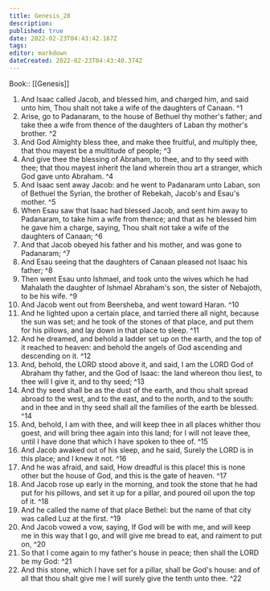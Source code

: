 ```yaml
---
title: Genesis_28
description: 
published: true
date: 2022-02-23T04:43:42.167Z
tags: 
editor: markdown
dateCreated: 2022-02-23T04:43:40.374Z
---
```


 Book:: [[Genesis]]
 1. And Isaac called Jacob, and blessed him, and charged him, and said unto him, Thou shalt not take a wife of the daughters of Canaan. ^1
 2. Arise, go to Padanaram, to the house of Bethuel thy mother's father; and take thee a wife from thence of the daughters of Laban thy mother's brother. ^2
 3. And God Almighty bless thee, and make thee fruitful, and multiply thee, that thou mayest be a multitude of people; ^3
 4. And give thee the blessing of Abraham, to thee, and to thy seed with thee; that thou mayest inherit the land wherein thou art a stranger, which God gave unto Abraham. ^4
 5. And Isaac sent away Jacob: and he went to Padanaram unto Laban, son of Bethuel the Syrian, the brother of Rebekah, Jacob's and Esau's mother. ^5
 6. When Esau saw that Isaac had blessed Jacob, and sent him away to Padanaram, to take him a wife from thence; and that as he blessed him he gave him a charge, saying, Thou shalt not take a wife of the daughters of Canaan; ^6
 7. And that Jacob obeyed his father and his mother, and was gone to Padanaram; ^7
 8. And Esau seeing that the daughters of Canaan pleased not Isaac his father; ^8
 9. Then went Esau unto Ishmael, and took unto the wives which he had Mahalath the daughter of Ishmael Abraham's son, the sister of Nebajoth, to be his wife. ^9
 10. And Jacob went out from Beersheba, and went toward Haran. ^10
 11. And he lighted upon a certain place, and tarried there all night, because the sun was set; and he took of the stones of that place, and put them for his pillows, and lay down in that place to sleep. ^11
 12. And he dreamed, and behold a ladder set up on the earth, and the top of it reached to heaven: and behold the angels of God ascending and descending on it. ^12
 13. And, behold, the LORD stood above it, and said, I am the LORD God of Abraham thy father, and the God of Isaac: the land whereon thou liest, to thee will I give it, and to thy seed; ^13
 14. And thy seed shall be as the dust of the earth, and thou shalt spread abroad to the west, and to the east, and to the north, and to the south: and in thee and in thy seed shall all the families of the earth be blessed. ^14
 15. And, behold, I am with thee, and will keep thee in all places whither thou goest, and will bring thee again into this land; for I will not leave thee, until I have done that which I have spoken to thee of. ^15
 16. And Jacob awaked out of his sleep, and he said, Surely the LORD is in this place; and I knew it not. ^16
 17. And he was afraid, and said, How dreadful is this place! this is none other but the house of God, and this is the gate of heaven. ^17
 18. And Jacob rose up early in the morning, and took the stone that he had put for his pillows, and set it up for a pillar, and poured oil upon the top of it. ^18
 19. And he called the name of that place Bethel: but the name of that city was called Luz at the first. ^19
 20. And Jacob vowed a vow, saying, If God will be with me, and will keep me in this way that I go, and will give me bread to eat, and raiment to put on, ^20
 21. So that I come again to my father's house in peace; then shall the LORD be my God: ^21
 22. And this stone, which I have set for a pillar, shall be God's house: and of all that thou shalt give me I will surely give the tenth unto thee. ^22
